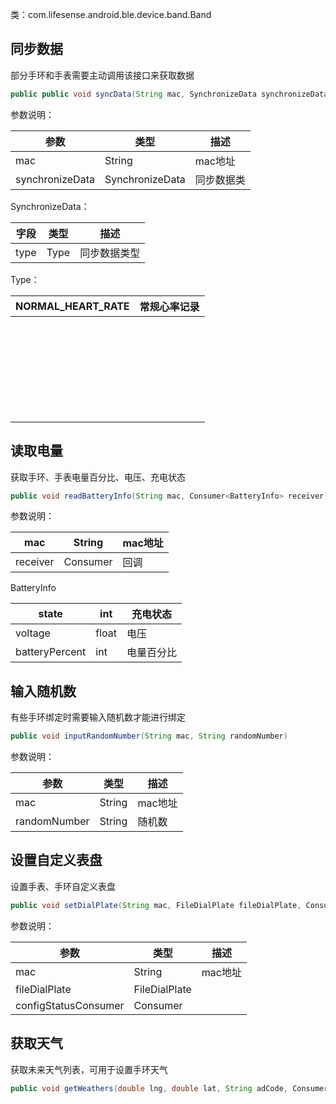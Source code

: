 类：com.lifesense.android.ble.device.band.Band
<a name="cXt4e"></a>
## 同步数据
部分手环和手表需要主动调用该接口来获取数据
```java
public public void syncData(String mac, SynchronizeData synchronizeData)
```
参数说明：

| 参数 | 类型 | 描述 |
| --- | --- | --- |
| mac | String | mac地址 |
| synchronizeData | SynchronizeData | 同步数据类 |

SynchronizeData：

| 字段 | 类型 | 描述 |
| --- | --- | --- |
| type | Type | 同步数据类型 |

Type：

| NORMAL_HEART_RATE | 常规心率记录 |
| --- | --- |
|  |  |
|  |  |
|  |  |
|  |  |
|  |  |
|  |  |
|  |  |
|  |  |
|  |  |
|  |  |
|  |  |
|  |  |
|  |  |
|  |  |
|  |  |
|  |  |
|  |  |
|  |  |
|  |  |
|  |  |
|  |  |
|  |  |
|  |  |
|  |  |
|  |  |
|  |  |
|  |  |
|  |  |

<a name="m7SMF"></a>
## 读取电量
获取手环、手表电量百分比、电压、充电状态
```java
public void readBatteryInfo(String mac, Consumer<BatteryInfo> receiver)
```
参数说明：

| mac | String | mac地址 |
| --- | --- | --- |
| receiver | Consumer<BtteryInfo> | 回调 |

BatteryInfo

| state | int | 充电状态 |
| --- | --- | --- |
| voltage | float | 电压 |
| batteryPercent | int | 电量百分比 |

<a name="OsxCG"></a>
## 输入随机数
有些手环绑定时需要输入随机数才能进行绑定
```java
public void inputRandomNumber(String mac, String randomNumber)
```
参数说明：

| 参数 | 类型 | 描述 |
| --- | --- | --- |
| mac | String | mac地址 |
| randomNumber | String | 随机数 |

<a name="BafzT"></a>
## 设置自定义表盘
设置手表、手环自定义表盘
```java
public void setDialPlate(String mac, FileDialPlate fileDialPlate, Consumer<ConfigStatus> configStatusConsumer)
```
参数说明：

| 参数 | 类型 | 描述 |
| --- | --- | --- |
| mac | String | mac地址 |
| fileDialPlate | FileDialPlate |  |
| configStatusConsumer | Consumer<ConfigStatus> |  |

<a name="wqReA"></a>
## 获取天气
获取未来天气列表，可用于设置手环天气
```java
public void getWeathers(double lng, double lat, String adCode, Consumer<Weathers> receiver)
```

